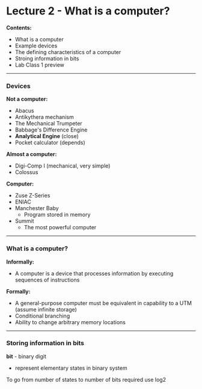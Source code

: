 # Lecture 2 - What is a computer?
**Contents:**
- What is a computer
- Example devices
- The defining characteristics of a computer
- Stroing information in bits
- Lab Class 1 preview

---
### Devices
**Not a computer:**
- Abacus
- Antikythera mechanism
- The Mechanical Trumpeter
- Babbage's Difference Engine
- **Analytical Engine** (close)
- Pocket calculator (depends)

**Almost a computer:**
- Digi-Comp I (mechanical, very simple)
- Colossus

**Computer:**
- Zuse Z-Series
- ENIAC
- Manchester Baby
  - Program stored in memory
- Summit
  - The most powerful computer

---
### What is a computer?
**Informally:**
- A computer is a device that processes information by executing sequences of instructions

**Formally:**
- A general-purpose computer must be equivalent in capability to a UTM (assume infinite storage)
- Conditional branching
- Ability to change arbitrary memory locations

---
### Storing information in bits
**bit** - binary digit
- represent elementary states in binary system

To go from number of states to number of bits required use log2